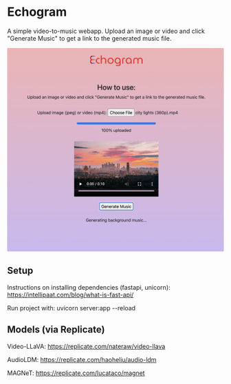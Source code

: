 # Echogram
A simple video-to-music webapp. Upload an image or video and click "Generate Music" to get a link to the generated music file.

<img src="static/demo.png" />

## Setup

Instructions on installing dependencies (fastapi, unicorn): https://intellipaat.com/blog/what-is-fast-api/

Run project with: uvicorn server:app --reload



## Models (via Replicate)

Video-LLaVA: https://replicate.com/nateraw/video-llava

AudioLDM: https://replicate.com/haoheliu/audio-ldm

MAGNeT: https://replicate.com/lucataco/magnet
